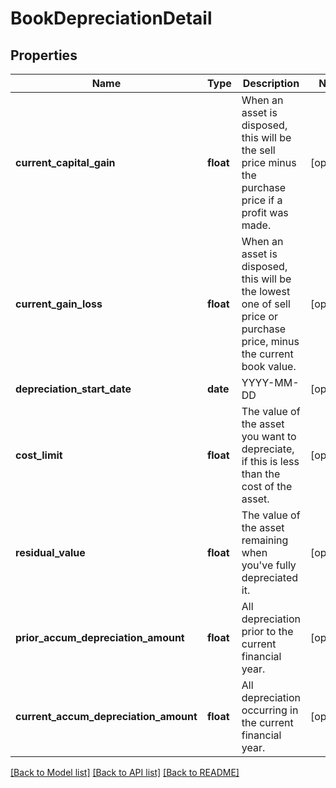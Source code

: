 # BookDepreciationDetail

## Properties
Name | Type | Description | Notes
------------ | ------------- | ------------- | -------------
**current_capital_gain** | **float** | When an asset is disposed, this will be the sell price minus the purchase price if a profit was made. | [optional] 
**current_gain_loss** | **float** | When an asset is disposed, this will be the lowest one of sell price or purchase price, minus the current book value. | [optional] 
**depreciation_start_date** | **date** | YYYY-MM-DD | [optional] 
**cost_limit** | **float** | The value of the asset you want to depreciate, if this is less than the cost of the asset. | [optional] 
**residual_value** | **float** | The value of the asset remaining when you&#39;ve fully depreciated it. | [optional] 
**prior_accum_depreciation_amount** | **float** | All depreciation prior to the current financial year. | [optional] 
**current_accum_depreciation_amount** | **float** | All depreciation occurring in the current financial year. | [optional] 

[[Back to Model list]](../README.md#documentation-for-models) [[Back to API list]](../README.md#documentation-for-api-endpoints) [[Back to README]](../README.md)


